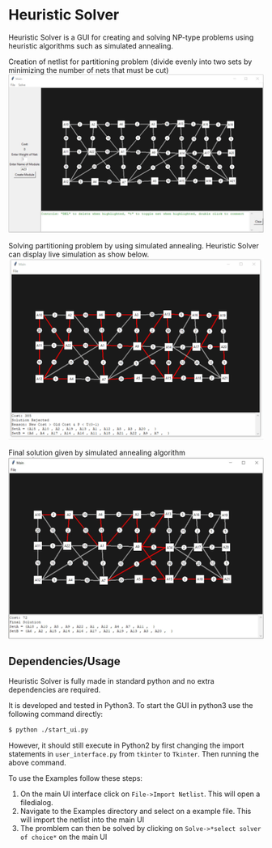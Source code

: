# Heuristic Solver

Heuristic Solver is a GUI for creating and solving NP-type problems using heuristic algorithms such as simulated annealing.

Creation of netlist for partitioning problem (divide evenly into two sets by minimizing the number of nets that must be cut) 
![ScreenShot](Pictures/main.jpg)

Solving partitioning problem by using simulated annealing. Heuristic Solver can display live simulation as show below.
![](Pictures/live_sim.gif)

Final solution given by simulated annealing algorithm 
![ScreenShot](Pictures/final.jpg)

## Dependencies/Usage
Heuristic Solver is fully made in standard python and no extra dependencies are required.

It is developed and tested in Python3. To start the GUI in python3 use the following command directly:

```sh
$ python ./start_ui.py
```
However, it should still execute in Python2 by first changing the import statements in `user_interface.py` from `tkinter` to `Tkinter`. Then running the above command.

To use the Examples follow these steps:
1. On the main UI interface click on `File->Import Netlist`. This will open a filedialog. 
2. Navigate to the Examples directory and select on a example file. This will import the netlist into the main UI
3. The promblem can then be solved by clicking on `Solve->*select solver of choice*` on the main UI


